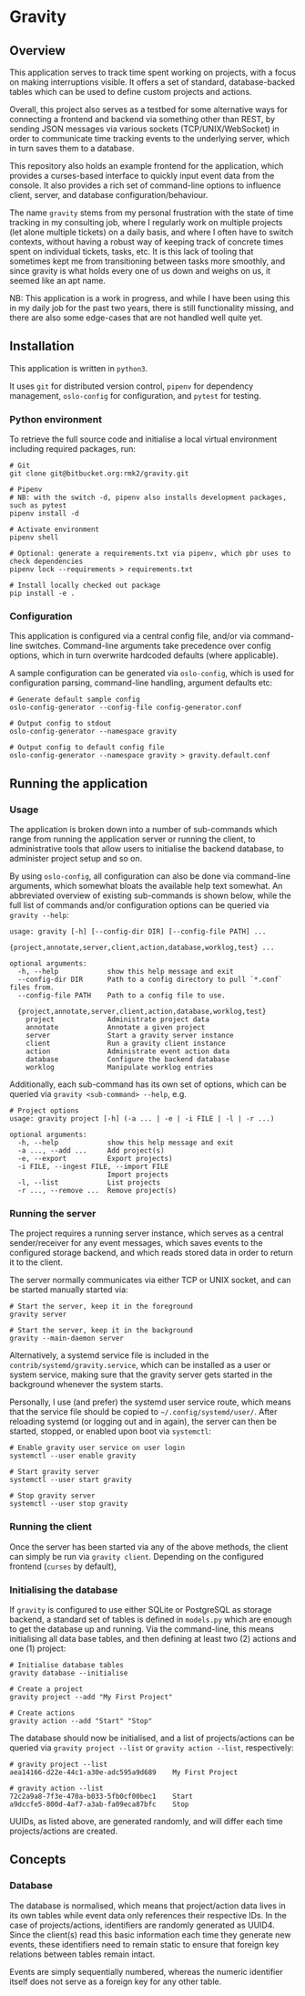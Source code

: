# Gravity

## Overview

This application serves to track time spent working on projects, with a focus on making interruptions visible. It offers
a set of standard, database-backed tables which can be used to define custom projects and actions.

Overall, this project also serves as a testbed for some alternative ways for connecting a frontend and backend via
something other than REST, by sending JSON messages via various sockets (TCP/UNIX/WebSocket) in order to communicate
time tracking events to the underlying server, which in turn saves them to a database.

This repository also holds an example frontend for the application, which provides a curses-based interface to quickly
input event data from the console. It also provides a rich set of command-line options to influence client, server, and
database configuration/behaviour.

The name `gravity` stems from my personal frustration with the state of time tracking in my consulting job, where I
regularly work on multiple projects (let alone multiple tickets) on a daily basis, and where I often have to switch
contexts, without having a robust way of keeping track of concrete times spent on individual tickets, tasks, etc. It is
this lack of tooling that sometimes kept me from transitioning between tasks more smoothly, and since gravity is what
holds every one of us down and weighs on us, it seemed like an apt name.

NB: This application is a work in progress, and while I have been using this in my daily job for the past two years,
there is still functionality missing, and there are also some edge-cases that are not handled well quite yet.

## Installation

This application is written in `python3`.

It uses `git` for distributed version control, `pipenv` for dependency management, `oslo-config` for configuration, and
`pytest` for testing.

### Python environment

To retrieve the full source code and initialise a local virtual environment including required packages, run:

```
# Git
git clone git@bitbucket.org:rmk2/gravity.git

# Pipenv
# NB: with the switch -d, pipenv also installs development packages, such as pytest
pipenv install -d

# Activate environment
pipenv shell

# Optional: generate a requirements.txt via pipenv, which pbr uses to check dependencies
pipenv lock --requirements > requirements.txt

# Install locally checked out package
pip install -e .
```

### Configuration

This application is configured via a central config file, and/or via command-line switches. Command-line arguments take
precedence over config options, which in turn overwrite hardcoded defaults (where applicable).

A sample configuration can be generated via `oslo-config`, which is used for configuration parsing, command-line
handling, argument defaults etc:

```
# Generate default sample config
oslo-config-generator --config-file config-generator.conf

# Output config to stdout
oslo-config-generator --namespace gravity

# Output config to default config file
oslo-config-generator --namespace gravity > gravity.default.conf
```

## Running the application

### Usage

The application is broken down into a number of sub-commands which range from running the application server or running
the client, to administrative tools that allow users to initialise the backend database, to administer project setup and
so on.

By using `oslo-config`, all configuration can also be done via command-line arguments, which somewhat bloats the
available help text somewhat. An abbreviated overview of existing sub-commands is shown below, while the full list of
commands and/or configuration options can be queried via `gravity --help`:

```
usage: gravity [-h] [--config-dir DIR] [--config-file PATH] ...
               {project,annotate,server,client,action,database,worklog,test} ...

optional arguments:
  -h, --help            show this help message and exit
  --config-dir DIR      Path to a config directory to pull `*.conf` files from.
  --config-file PATH    Path to a config file to use.

  {project,annotate,server,client,action,database,worklog,test}
    project             Administrate project data
    annotate            Annotate a given project
    server              Start a gravity server instance
    client              Run a gravity client instance
    action              Administrate event action data
    database            Configure the backend database
    worklog             Manipulate worklog entries
```

Additionally, each sub-command has its own set of options, which can be queried via `gravity <sub-command> --help`, e.g. 

```
# Project options
usage: gravity project [-h] (-a ... | -e | -i FILE | -l | -r ...)

optional arguments:
  -h, --help            show this help message and exit
  -a ..., --add ...     Add project(s)
  -e, --export          Export projects)
  -i FILE, --ingest FILE, --import FILE
                        Import projects
  -l, --list            List projects
  -r ..., --remove ...  Remove project(s)
```

### Running the server

The project requires a running server instance, which serves as a central sender/receiver for any event messages, which
saves events to the configured storage backend, and which reads stored data in order to return it to the client.

The server normally communicates via either TCP or UNIX socket, and can be started manually started via:

```
# Start the server, keep it in the foreground
gravity server

# Start the server, keep it in the background
gravity --main-daemon server
```

Alternatively, a systemd service file is included in the `contrib/systemd/gravity.service`, which can be installed as a
user or system service, making sure that the gravity server gets started in the background whenever the system starts.

Personally, I use (and prefer) the systemd user service route, which means that the service file should be copied to
`~/.config/systemd/user/`. After reloading systemd (or logging out and in again), the server can then be started,
stopped, or enabled upon boot via `systemctl`:

```
# Enable gravity user service on user login
systemctl --user enable gravity

# Start gravity server
systemctl --user start gravity

# Stop gravity server
systemctl --user stop gravity
```

### Running the client

Once the server has been started via any of the above methods, the client can simply be run via `gravity client`.
Depending on the configured frontend (`curses` by default), 

### Initialising the database

If `gravity` is configured to use either SQLite or PostgreSQL as storage backend, a standard set of tables is defined
in `models.py` which are enough to get the database up and running. Via the command-line, this means initialising all
data base tables, and then defining at least two (2) actions and one (1) project:

```
# Initialise database tables
gravity database --initialise

# Create a project
gravity project --add "My First Project"

# Create actions
gravity action --add "Start" "Stop"
```

The database should now be initialised, and a list of projects/actions can be queried via `gravity project --list` or
`gravity action --list`, respectively:

```
# gravity project --list
aea14166-d22e-44c1-a30e-adc595a9d689    My First Project

# gravity action --list 
72c2a9a8-7f3e-470a-b033-5fb0cf00bec1    Start
a9dccfe5-800d-4af7-a3ab-fa09eca87bfc    Stop
```

UUIDs, as listed above, are generated randomly, and will differ each time projects/actions are created.

## Concepts

### Database

The database is normalised, which means that project/action data lives in its own tables while event data only
references their respective IDs. In the case of projects/actions, identifiers are randomly generated as UUID4. Since the
client(s) read this basic information each time they generate new events, these identifiers need to remain static to
ensure that foreign key relations between tables remain intact.

Events are simply sequentially numbered, whereas the numeric identifier itself does not serve as a foreign key for any
other table. 